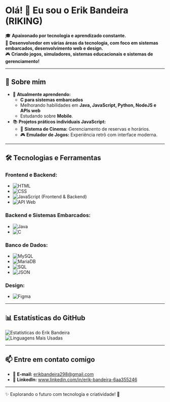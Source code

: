 # Olá! 👋 Eu sou o Erik Bandeira (RIKING)

🎓 **Apaixonado por tecnologia e aprendizado constante.**  
🌟 **Desenvolvedor em várias áreas da tecnologia, com foco em sistemas embarcados, desenvolvimento web e design.**  
🎮 **Criando jogos, simuladores, sistemas educacionais e sistemas de gerenciamento!**

---

## 🚀 Sobre mim
- 🌱 **Atualmente aprendendo:**
  - **C para sistemas embarcados**
  - Melhorando habilidades em **Java, JavaScript, Python, NodeJS e APIs web**
  - Estudando sobre **Mobile**.
- 📚 **Projetos práticos individuais JavaScript:**
  - 🎥 **Sistema de Cinema:** Gerenciamento de reservas e horários.
  - 🎮 **Emulador de Jogos:** Experiência retrô com interface moderna.

---

## 🛠️ Tecnologias e Ferramentas

### **Frontend e Backend:**
- ![HTML](https://img.shields.io/badge/-HTML-E34F26?style=flat-square&logo=html5&logoColor=white)
- ![CSS](https://img.shields.io/badge/-CSS-1572B6?style=flat-square&logo=css3&logoColor=white)
- ![JavaScript](https://img.shields.io/badge/-JavaScript-F7DF1E?style=flat-square&logo=javascript&logoColor=black) (Frontend & Backend)
- ![API Web](https://img.shields.io/badge/-APIs-5c7e99?style=flat-square&logo=json&logoColor=white)

### **Backend e Sistemas Embarcados:**
- ![Java](https://img.shields.io/badge/-Java-007396?style=flat-square&logo=java&logoColor=white)
- ![C](https://img.shields.io/badge/-C-A8B9CC?style=flat-square&logo=c&logoColor=white)

### **Banco de Dados:**
- ![MySQL](https://img.shields.io/badge/-MySQL-4479A1?style=flat-square&logo=mysql&logoColor=white)
- ![MariaDB](https://img.shields.io/badge/-MariaDB-003545?style=flat-square&logo=mariadb&logoColor=white)
- ![SQL](https://img.shields.io/badge/-SQL-000000?style=flat-square&logo=database&logoColor=white)
- ![JSON](https://img.shields.io/badge/-JSON-000000?style=flat-square&logo=json&logoColor=white)

### **Design:**
- ![Figma](https://img.shields.io/badge/-Figma-F24E1E?style=flat-square&logo=figma&logoColor=white)

---

## 📊 Estatísticas do GitHub

![Estatísticas do Erik Bandeira](https://github-readme-stats.vercel.app/api?username=erikbandeira&show_icons=true&theme=radical)  
![Linguagens Mais Usadas](https://github-readme-stats.vercel.app/api/top-langs/?username=erikbandeira&layout=compact&theme=radical)

---

## 📫 Entre em contato comigo
- 📧 **E-mail:** erikbandeira298@gmail.com
- 💼 **LinkedIn:** www.linkedin.com/in/erik-bandeira-6aa355246

---

✨ Explorando o futuro com tecnologia e criatividade! 🚀

